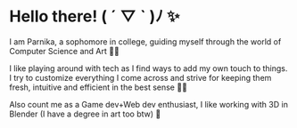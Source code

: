 # Hello there! ( ´ ▽ ` )ﾉ ✨



I am Parnika, a sophomore in college, guiding myself through the world of Computer Science and Art 🌱🌿

I like playing around with tech as I find ways to add my own touch to things. I try to customize everything I come across and strive for keeping them fresh, intuitive and efficient in the best sense 🍵🥐

Also count me as a Game dev+Web dev enthusiast, I like working with 3D in Blender (I have a degree in art too btw) 👀
